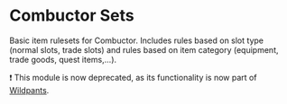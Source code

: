 # Combuctor Sets
Basic item rulesets for Combuctor. Includes rules based on slot type (normal slots, trade slots) and rules based on item category (equipment, trade goods, quest items,...).

:heavy_exclamation_mark: This module is now deprecated, as its functionality is now part of [Wildpants](https://github.com/tullamods/Wildpants).
